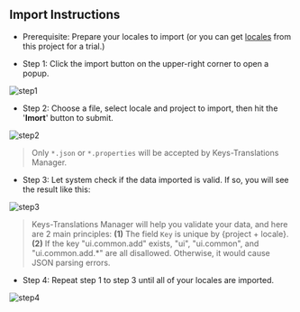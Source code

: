 ## Import Instructions

* Prerequisite: Prepare your locales to import (or you can get [locales](https://github.com/chejen/keys-translations-manager/tree/master/public/locale) from this project for a trial.)

* Step 1: Click the import button on the upper-right corner to open a popup.

![step1](https://cloud.githubusercontent.com/assets/14872888/15960940/c80d42c4-2f34-11e6-9008-169886f4c4ec.png)

* Step 2: Choose a file, select locale and project to import, then hit the '**Imort**' button to submit.

![step2](https://cloud.githubusercontent.com/assets/14872888/15959507/afda5b8a-2f2d-11e6-9ebc-07f52df61b5d.png)

> Only `*.json` or `*.properties` will be accepted by Keys-Translations Manager.

* Step 3: Let system check if the data imported is valid. If so, you will see the result like this:

![step3](https://cloud.githubusercontent.com/assets/14872888/15959509/afe8f136-2f2d-11e6-8ba9-655127b5f613.png)

> Keys-Translations Manager will help you validate your data, and here are 2 main principles: **(1)** The field `Key` is unique by {project + locale}. **(2)** If the key "ui.common.add" exists, "ui", "ui.common", and "ui.common.add.*" are all disallowed. Otherwise, it would cause JSON parsing errors.

* Step 4: Repeat step 1 to step 3 until all of your locales are imported.

![step4](https://cloud.githubusercontent.com/assets/14872888/15959508/afdee236-2f2d-11e6-8f20-11d7b74aa6ab.png)
